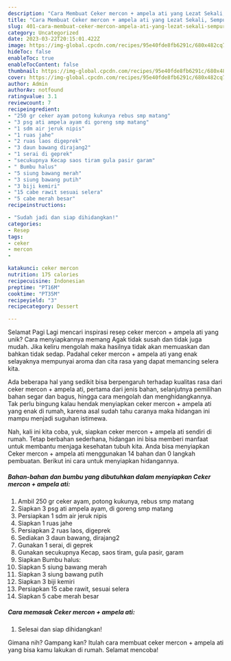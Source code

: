 ```yaml
---
description: "Cara Membuat Ceker mercon + ampela ati yang Lezat Sekali, Sempurna"
title: "Cara Membuat Ceker mercon + ampela ati yang Lezat Sekali, Sempurna"
slug: 401-cara-membuat-ceker-mercon-ampela-ati-yang-lezat-sekali-sempurna
category: Uncategorized
date: 2023-03-22T20:15:01.422Z
image: https://img-global.cpcdn.com/recipes/95e40fde8fb6291c/680x482cq70/ceker-mercon-ampela-ati-foto-resep-utama.jpg
hideToc: false
enableToc: true
enableTocContent: false
thumbnail: https://img-global.cpcdn.com/recipes/95e40fde8fb6291c/680x482cq70/ceker-mercon-ampela-ati-foto-resep-utama.jpg
cover: https://img-global.cpcdn.com/recipes/95e40fde8fb6291c/680x482cq70/ceker-mercon-ampela-ati-foto-resep-utama.jpg
author: Admin
authorAv: notfound
ratingvalue: 3.1
reviewcount: 7
recipeingredient:
- "250 gr ceker ayam potong kukunya rebus smp matang"
- "3 psg ati ampela ayam di goreng smp matang"
- "1 sdm air jeruk nipis"
- "1 ruas jahe"
- "2 ruas laos digeprek"
- "3 daun bawang dirajang2"
- "1 serai di geprek"
- "secukupnya Kecap saos tiram gula pasir garam"
- " Bumbu halus"
- "5 siung bawang merah"
- "3 siung bawang putih"
- "3 biji kemiri"
- "15 cabe rawit sesuai selera"
- "5 cabe merah besar"
recipeinstructions:

- "Sudah jadi dan siap dihidangkan!"
categories:
- Resep
tags:
- ceker
- mercon
- 

katakunci: ceker mercon  
nutrition: 175 calories
recipecuisine: Indonesian
preptime: "PT16M"
cooktime: "PT35M"
recipeyield: "3"
recipecategory: Dessert

---
```



Selamat Pagi Lagi mencari inspirasi resep ceker mercon + ampela ati yang unik? Cara menyiapkannya memang Agak tidak susah dan tidak juga mudah. Jika keliru mengolah maka hasilnya tidak akan memuaskan dan bahkan tidak sedap. Padahal ceker mercon + ampela ati yang enak selayaknya mempunyai aroma dan cita rasa yang dapat memancing selera kita.


Ada beberapa hal yang sedikit bisa berpengaruh terhadap kualitas rasa dari ceker mercon + ampela ati, pertama dari jenis bahan, selanjutnya pemilihan bahan segar dan bagus, hingga cara mengolah dan menghidangkannya. Tak perlu bingung kalau hendak menyiapkan ceker mercon + ampela ati yang enak di rumah, karena asal sudah tahu caranya maka hidangan ini mampu menjadi suguhan istimewa.




Nah, kali ini kita coba, yuk, siapkan ceker mercon + ampela ati sendiri di rumah. Tetap berbahan sederhana, hidangan ini bisa memberi manfaat untuk membantu menjaga kesehatan tubuh kita. Anda bisa menyiapkan Ceker mercon + ampela ati menggunakan 14 bahan dan 0 langkah pembuatan. Berikut ini cara untuk menyiapkan hidangannya.

<!--inarticleads1-->

##### Bahan-bahan dan bumbu yang dibutuhkan dalam menyiapkan Ceker mercon + ampela ati:

1. Ambil 250 gr ceker ayam, potong kukunya, rebus smp matang
1. Siapkan 3 psg ati ampela ayam, di goreng smp matang
1. Persiapkan 1 sdm air jeruk nipis
1. Siapkan 1 ruas jahe
1. Persiapkan 2 ruas laos, digeprek
1. Sediakan 3 daun bawang, dirajang2
1. Gunakan 1 serai, di geprek
1. Gunakan secukupnya Kecap, saos tiram, gula pasir, garam
1. Siapkan  Bumbu halus:
1. Siapkan 5 siung bawang merah
1. Siapkan 3 siung bawang putih
1. Siapkan 3 biji kemiri
1. Persiapkan 15 cabe rawit, sesuai selera
1. Siapkan 5 cabe merah besar




<!--inarticleads2-->

##### Cara memasak Ceker mercon + ampela ati:


1. Selesai dan siap dihidangkan!



Gimana nih? Gampang kan? Itulah cara membuat ceker mercon + ampela ati yang bisa kamu lakukan di rumah. Selamat mencoba!

